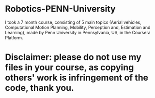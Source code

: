 # Robotics-PENN-University
I took a 7 month course, consisting of 5 main topics (Aerial vehicles, Computational Motion Planning, Mobility, Perception and, Estimation and Learning), made by Penn University in Pennsylvania, US, in the Coursera Platform.

# Disclaimer: please do not use my files in your course, as copying others' work is infringement of the code, thank you.
